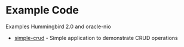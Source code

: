 # Example Code

Examples Hummingbird 2.0 and oracle-nio

- [simple-crud](https://github.com/kicsipixel/oracle-nio-examples/tree/main/simple-crud) - Simple application to demonstrate CRUD operations  
